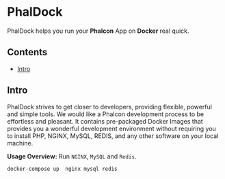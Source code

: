 # PhalDock

PhalDock helps you run your **Phalcon** App on **Docker** real quick.

## Contents

- [Intro](#Intro)

<a name="Intro"></a>
## Intro

PhalDock strives to get closer to developers, providing flexible, powerful and simple tools. We would like a Phalcon
development process to be effortless and pleasant. It contains pre-packaged Docker Images that provides you a wonderful
development environment without requiring you to install PHP, NGINX, MySQL, REDIS, and any other software on your local
machine.

**Usage Overview:** Run `NGINX`, `MySQL` and `Redis`.

```shell
docker-compose up  nginx mysql redis
```

